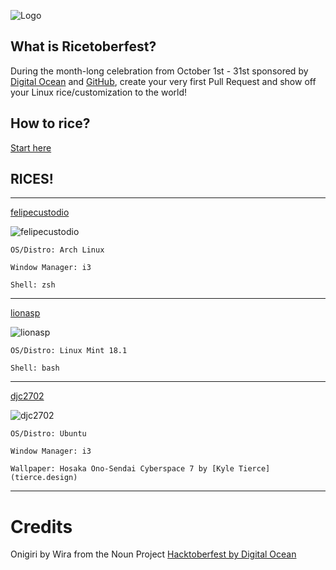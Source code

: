 <p align="center">

![Logo](https://i.imgur.com/ThseYJ9.png)

## What is Ricetoberfest?
During the month-long celebration from October 1st - 31st sponsored by [Digital Ocean](https://hacktoberfest.digitalocean.com/) and [GitHub](https://github.com/blog/2433-celebrate-open-source-this-october-with-hacktoberfest), create your very first Pull Request and show off your Linux rice/customization to the world!

## How to rice?

[Start here](https://www.reddit.com/r/unixporn/)

## RICES!

___
[felipecustodio](https://github.com/felipecustodio)

![felipecustodio](https://i.imgur.com/Rch2mHu.png)

`OS/Distro: Arch Linux `

`Window Manager: i3`

`Shell: zsh`
___
[lionasp](https://github.com/lionasp)

![lionasp](https://i.imgur.com/EHTX5W2.jpg)

`OS/Distro: Linux Mint 18.1 `

`Shell: bash`
___

[djc2702](https://github.com/djc2702)

![djc2702](https://i.imgur.com/uwIzXdT.png)

`OS/Distro: Ubuntu`

`Window Manager: i3`

`Wallpaper: Hosaka Ono-Sendai Cyberspace 7 by [Kyle Tierce](tierce.design)`

___

</p>

# Credits
Onigiri by Wira from the Noun Project
[Hacktoberfest by Digital Ocean](https://hacktoberfest.digitalocean.com/)

